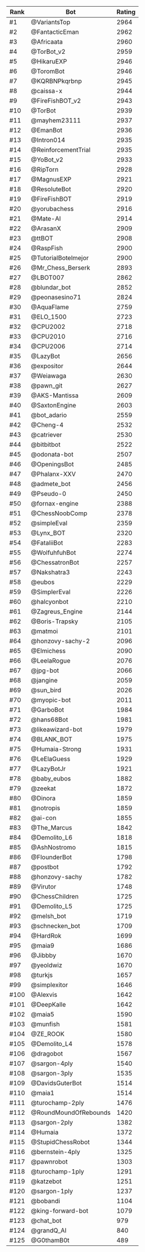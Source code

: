 Rank|Bot|Rating
---|---|---
#1|@VariantsTop|2964
#2|@FantacticEman|2962
#3|@Africaata|2960
#4|@TorBot_v2|2959
#5|@HikaruEXP|2946
#6|@ToromBot|2946
#7|@KQRBNPkqrbnp|2945
#8|@caissa-x|2944
#9|@FireFishBOT_v2|2943
#10|@TorBot|2939
#11|@mayhem23111|2937
#12|@EmanBot|2936
#13|@Intron014|2935
#14|@ReinforcementTrial|2935
#15|@YoBot_v2|2933
#16|@RipTorn|2928
#17|@MagnusEXP|2921
#18|@ResoluteBot|2920
#19|@FireFishBOT|2919
#20|@yorubachess|2916
#21|@Mate-AI|2914
#22|@ArasanX|2909
#23|@ttBOT|2908
#24|@RaspFish|2900
#25|@TutorialBotelmejor|2900
#26|@Mr_Chess_Berserk|2893
#27|@LBOT007|2862
#28|@blundar_bot|2852
#29|@peonasesino71|2824
#30|@AquaFlame|2759
#31|@ELO_1500|2723
#32|@CPU2002|2718
#33|@CPU2010|2716
#34|@CPU2006|2714
#35|@LazyBot|2656
#36|@expositor|2644
#37|@Weiawaga|2630
#38|@pawn_git|2627
#39|@AKS-Mantissa|2609
#40|@SaxtonEngine|2603
#41|@bot_adario|2559
#42|@Cheng-4|2532
#43|@catriever|2530
#44|@bitbitbot|2522
#45|@odonata-bot|2507
#46|@OpeningsBot|2485
#47|@Phalanx-XXV|2470
#48|@admete_bot|2456
#49|@Pseudo-0|2450
#50|@fornax-engine|2388
#51|@ChessNoobComp|2378
#52|@simpleEval|2359
#53|@Lynx_BOT|2320
#54|@FataliiBot|2283
#55|@WolfuhfuhBot|2274
#56|@ChessatronBot|2257
#57|@Nakshatra3|2243
#58|@eubos|2229
#59|@SimplerEval|2226
#60|@halcyonbot|2210
#61|@Zagreus_Engine|2144
#62|@Boris-Trapsky|2105
#63|@matmoi|2101
#64|@honzovy-sachy-2|2096
#65|@Elmichess|2090
#66|@LeelaRogue|2076
#67|@jpg-bot|2066
#68|@jangine|2059
#69|@sun_bird|2026
#70|@myopic-bot|2011
#71|@GarboBot|1984
#72|@hans68Bot|1981
#73|@likeawizard-bot|1979
#74|@BLANK_BOT|1975
#75|@Humaia-Strong|1931
#76|@LeElaGuess|1929
#77|@LazyBotJr|1921
#78|@baby_eubos|1882
#79|@zeekat|1872
#80|@Dinora|1859
#81|@notropis|1859
#82|@ai-con|1855
#83|@The_Marcus|1842
#84|@Demolito_L6|1818
#85|@AshNostromo|1815
#86|@FlounderBot|1798
#87|@postbot|1792
#88|@honzovy-sachy|1782
#89|@Virutor|1748
#90|@ChessChildren|1725
#91|@Demolito_L5|1725
#92|@melsh_bot|1719
#93|@schnecken_bot|1709
#94|@HardRok|1699
#95|@maia9|1686
#96|@Jibbby|1670
#97|@yeoldwiz|1670
#98|@turkjs|1657
#99|@simplexitor|1646
#100|@Alexvis|1642
#101|@DeepKalle|1642
#102|@maia5|1590
#103|@munfish|1581
#104|@ZE_ROOK|1580
#105|@Demolito_L4|1578
#106|@dragobot|1567
#107|@sargon-4ply|1540
#108|@sargon-3ply|1535
#109|@DavidsGuterBot|1514
#110|@maia1|1514
#111|@turochamp-2ply|1476
#112|@RoundMoundOfRebounds|1420
#113|@sargon-2ply|1382
#114|@Humaia|1372
#115|@StupidChessRobot|1344
#116|@bernstein-4ply|1325
#117|@pawnrobot|1303
#118|@turochamp-1ply|1291
#119|@katzebot|1251
#120|@sargon-1ply|1237
#121|@bobandi|1104
#122|@king-forward-bot|1079
#123|@chat_bot|979
#124|@grandQ_AI|840
#125|@G0thamB0t|489
